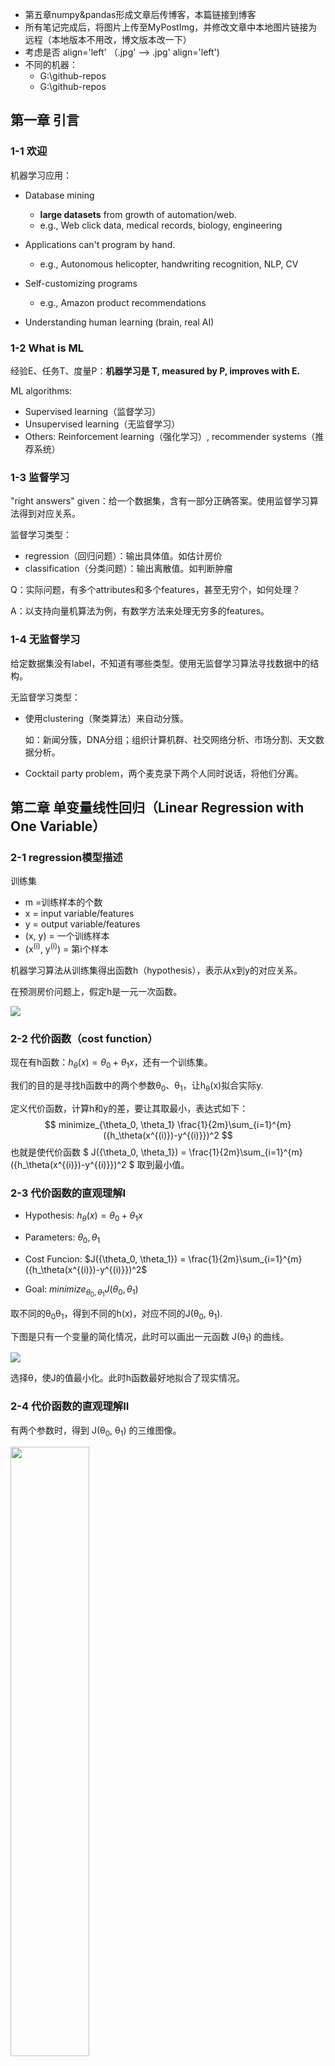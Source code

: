 - 第五章numpy&pandas形成文章后传博客，本篇链接到博客
- 所有笔记完成后，将图片上传至MyPostImg，并修改文章中本地图片链接为远程（本地版本不用改，博文版本改一下）
- 考虑是否 align='left' （.jpg' --> .jpg' align='left')
- 不同的机器：
  - G:\github-repos
  - G:\github-repos

## 第一章 引言

### 1-1 欢迎

机器学习应用：

- Database mining
  - **large datasets** from growth of automation/web.
  - e.g., Web click data, medical records, biology, engineering

- Applications can't program by hand.
  - e.g., Autonomous helicopter, handwriting recognition, NLP, CV
- Self-customizing programs
  - e.g., Amazon product recommendations

- Understanding human learning (brain, real AI)



### 1-2 What is ML

经验E、任务T、度量P：**机器学习是 T, measured by P, improves with E.**

ML algorithms:

- Supervised learning（监督学习）
- Unsupervised learning（无监督学习）
- Others: Reinforcement learning（强化学习）, recommender systems（推荐系统）



### 1-3 监督学习

"right answers" given：给一个数据集，含有一部分正确答案。使用监督学习算法得到对应关系。

监督学习类型：

- regression（回归问题）：输出具体值。如估计房价
- classification（分类问题）：输出离散值。如判断肿瘤

Q：实际问题，有多个attributes和多个features，甚至无穷个，如何处理？

A：以支持向量机算法为例，有数学方法来处理无穷多的features。



### 1-4 无监督学习

给定数据集没有label，不知道有哪些类型。使用无监督学习算法寻找数据中的结构。

无监督学习类型：

- 使用clustering（聚类算法）来自动分簇。

  如：新闻分簇，DNA分组；组织计算机群、社交网络分析、市场分割、天文数据分析。

- Cocktail party problem，两个麦克录下两个人同时说话，将他们分离。





## 第二章 单变量线性回归（Linear Regression with One Variable）

### 2-1 regression模型描述

训练集

- m =训练样本的个数
- x = input variable/features
- y = output variable/features
- (x, y) = 一个训练样本
- (x<sup>(i)</sup>, y<sup>(i)</sup>) = 第i个样本



机器学习算法从训练集得出函数h（hypothesis），表示从x到y的对应关系。

在预测房价问题上，假定h是一元一次函数。

<img src='G:\github-repos\MyPostImage\ml-notes-img\andrewng\1.jpg' />




### 2-2 代价函数（cost function）

现在有h函数：$h_\theta(x) = \theta_0 + \theta_1x$，还有一个训练集。

我们的目的是寻找h函数中的两个参数θ<sub>0</sub>、θ<sub>1</sub>，让h<sub>θ</sub>(x)拟合实际y.

定义代价函数，计算h和y的差，要让其取最小，表达式如下：
$$
minimize_{\theta_0, \theta_1}  \frac{1}{2m}\sum_{i=1}^{m}({h_\theta(x^{(i)})-y^{(i)}})^2
$$
也就是使代价函数  $ J({\theta_0, \theta_1}) = \frac{1}{2m}\sum_{i=1}^{m}({h_\theta(x^{(i)})-y^{(i)}})^2 $  取到最小值。



### 2-3 代价函数的直观理解I

- Hypothesis:		$h_\theta(x) = \theta_0 + \theta_1x$

- Parameters:		$\theta_0, \theta_1$

- Cost Funcion:	 $J({\theta_0, \theta_1}) = \frac{1}{2m}\sum_{i=1}^{m}({h_\theta(x^{(i)})-y^{(i)}})^2$

- Goal:					$minimize_{\theta_0, \theta_1} J({\theta_0, \theta_1})$ 

取不同的θ<sub>0</sub>θ<sub>1</sub>，得到不同的h(x)，对应不同的J(θ<sub>0</sub>, θ<sub>1</sub>).

下图是只有一个变量的简化情况，此时可以画出一元函数 J(θ<sub>1</sub>) 的曲线。

<img src='G:\github-repos\MyPostImage\ml-notes-img\andrewng\2.jpg' />

选择θ，使J的值最小化。此时h函数最好地拟合了现实情况。



### 2-4 代价函数的直观理解II

有两个参数时，得到 J(θ<sub>0</sub>, θ<sub>1</sub>) 的三维图像。

<img src='G:\github-repos\MyPostImage\ml-notes-img\andrewng\3.jpg'  width="50%" height="50%"/>

可以用等高线图在平面上展示。中心点处函数值最小。

<img src='G:\github-repos\MyPostImage\ml-notes-img\andrewng\4.jpg'  width="50%" height="50%"/>

我们希望有一个算法，来**自动找到使 J 最小的参数 θ** .



### 2-5 梯度下降（gradient descent）

1. 开始时，给θ设置初始值；

2. 改变θ，使 J 的值减少，直到取到了局部最小值；

3. 重复上个过程。

直观解释：

<img src='G:\github-repos\MyPostImage\ml-notes-img\andrewng\5.jpg'  width="50%" height="50%"/>

​		不同的初始点可能走到不同的结束点。

数学解释：

<img src='G:\github-repos\MyPostImage\ml-notes-img\andrewng\6.jpg'  width="70%" height="70%"/>

​		α 是学习率，表示梯度下降的步幅大小。偏导数表示梯度下降的方向。

​		需要注意的是，要让多个 θ 同时更新。先计算多个temp值，再一起赋新值。



### 2-6  梯度下降的直观理解

偏导数的直观解释：

<img src='G:\github-repos\MyPostImage\ml-notes-img\andrewng\7.jpg'  width="50%" height="50%"/>

​		以单个变量的函数为例。偏导数的值保s证了 θ 一定朝 J 下降的方向变化。

学习率 α 的直观解释：

<img src='G:\github-repos\MyPostImage\ml-notes-img\andrewng\8.jpg'  width="50%" height="50%"/>

​		α 太小，步数太多；α 太大，会导致无法收敛甚至发散。

在到达optimum点后，偏导数值为0，梯度下降算法就什么也不做了。

当学习率 α 不变时，梯度下降进行的过程中，偏导数通常会变小，因此每一步下降幅度会减小。

因此在接近局部最小值时，步子会变小。

<img src='G:\github-repos\MyPostImage\ml-notes-img\andrewng\9.jpg'  width="50%" height="50%"/>



### 2-7 线性回归的梯度下降

<img src='G:\github-repos\MyPostImage\ml-notes-img\andrewng\10.jpg'  width="70%" height="70%"/>

<img src='G:\github-repos\MyPostImage\ml-notes-img\andrewng\11.jpg'  width="70%" height="70%"/>

这个梯度下降算法称为 **batch** 梯度下降。

​		原因是：每一步梯度下降，都计算了**整个训练集m个样本**的插值平方总和。

​		也有方法不全览整个训练集，每次只关注小子集。这将在之后介绍。

接下来的课：

- 在线性代数上，存在一个解法，可以在不需要多步梯度下降的情况下，也能解出代价函数的最小值，这是另一种称为正规方程(**normal equations**)的方法。实际上在数据量较大的情况下，梯度下降法比正规方程要更适用一些。
- 梯度下降的通用算法





## 第三章 线性代数

### 3-1 矩阵和向量

向量是一个 n × 1 的矩阵。

默认的下标从1开始。



### 3-2 加法和标量乘法



### 3-3 矩阵与向量相乘

一元线性回归可以转换成矩阵和向量相乘。

下图是矩阵和向量的构造方法，以及代码。

<img src='G:\github-repos\MyPostImage\ml-notes-img\andrewng\12.jpg'  width="70%" height="70%"/>



### 3-4 矩阵乘法

<img src='G:\github-repos\MyPostImage\ml-notes-img\andrewng\13.jpg' />



### 3-5 矩阵乘法的性质

矩阵乘法是：

- 不可交换的 A × B ≠ B × A 
- 可结合的  (A × B)× C = A ×(B× C）

单位矩阵 I ：

- A · I = I · A = A



### 3-6 逆、转置

矩阵的逆

- AA<sup>-1</sup> = A<sub>-1</sub>A = I ，A是满秩方阵

矩阵的转置

- A<sup>T</sup><sub>ij</sub> = A<sub>ji</sub>





-----

## 第四章 多变量线性回归（Linear Regression with Multiple Variables）

### 4-1 多维特征

从只有1个变量的情况，推广到有m组n维特征的情况。

$h_\theta(x) = \theta_0 + \theta_1x_1 + \theta_2x_2 + ... + \theta_nx_n$

设x<sub>0</sub> = 1，则$h_\theta(x) = \theta^Tx$（写成向量内积表达式）



### 4.2 多变量梯度下降

<img src='G:\github-repos\MyPostImage\ml-notes-img\andrewng\14.jpg'  width="70%" height="70%"/>



### <span id="4.3">4.3 梯度下降技巧1-特征缩放</span>

当多个特征取值范围相差很大，梯度下降收敛得很慢。

因此，进行**Feature Scaling**，将每个特征都控制在约 -1 ≤ x<sub>i</sub> ≤ 1 的范围内。

<img src='G:\github-repos\MyPostImage\ml-notes-img\andrewng\15.jpg'  width="70%" height="70%"/>

 除了除以最大值，还有一个均值归一化的工作（**mean normalization**），让特征的均值接近0.

具体做法是用 （x<sub>i</sub> - μ<sub>i</sub>）代替 x<sub>i</sub>。

<img src='G:\github-repos\MyPostImage\ml-notes-img\andrewng\16.jpg'  width="70%" height="70%"/>



### <span id="4.4">4.4 梯度下降技巧2-学习率</span>

绘制随迭代次数增加，代价函数值的变化图象，来确定梯度下降算法在正常运行。

也可以用设置阈值（检测平滑）的方式自动测试，但确定阈值是困难的。看图像在大多数时候更方便直观。

<img src='G:\github-repos\MyPostImage\ml-notes-img\andrewng\17.jpg' />

当代价函数曲线是上升的或不收敛，通常的解决方法是使用更小的 α 值。

α 太小会让收敛变得很慢，多试几次，选一个合适的 α 值。



### <span id="4.5">4.5 选择合适的特征和多项式回归（polynomial regression）</span>

通过对函数图像的了解，和对数据的了解，**选择合适的特征**，来获得更好的模型。

如预测房屋价格，可以选择房屋的size，或者房屋的宽度等特征。

用多项式回归（**polynomial regression**）来理解选择特征：

<img src='G:\github-repos\MyPostImage\ml-notes-img\andrewng\18.jpg' />

​		作简单的处理来拟合多项式模型：让x<sub>i</sub>为size的i次方，或对size开方。

​		在这种指数变换的情况下，做特征scaling是很有必要的。

也有些算法能够观察给出的数据，**自动**选择特征。



### 4.6 正规方程

对于某些**线性回归问题**，正规方程可以求解参数 θ 的最优值。

**正规方程：**

当 θ 是一个实数，让代价函数导数为0，可以解出 θ 的值。（函数求极小值，找导数为 0 的点）

推广到 θ 是向量，通过设置代价函数的偏导数为0，求解 θ 。

<img src='G:\github-repos\MyPostImage\ml-notes-img\andrewng\19.jpg'  width="70%" height="70%"/>

具体做法：构造 m*(n+1) 矩阵 X 和 m 维向量 y ，用最小二乘法计算 θ 。

<img src='G:\github-repos\MyPostImage\ml-notes-img\andrewng\20.jpg'  width="70%" height="70%"/>



<img src='G:\github-repos\MyPostImage\ml-notes-img\andrewng\21.jpg'  width="70%" height="70%"/>

**使用正规方程法，不需要做特征scaling。**



线性回归问题的求解参数 θ：

- 梯度下降：在减小代价函数的过程中，**迭代变换  θ ** 。
  - 需要选择 α 并进行需要多次迭代

- 正规方程：**解析求解，只需一步**。
  - n 很大时，(X<sup>T</sup>X)<sup>-1</sup> 很难算（n10000时是进行选择的边缘）



### <span id="4.7">4.7 *正规方程及不可逆性</span>

使用正规方程求解参数 $\theta = (X^TX)^{-1}X^Ty$ 时，如果：

**X<sup>T</sup>X不可逆**时（其实发生得很少）

- 咋办？	如在Octave里，有**求伪逆的函数 pinv**，矩阵不可逆时也可以正常求解。 
- 原因？    矩阵不满秩。
  - **多个 x 线性相关**。修改冗余的特征
  - **m≤n（特征多，数据少）**。用正则化（**regularization**）解决





-----

## 第五章 Octave Tutorial

由于Octave不再具有先进性，我学习了Python3的numpy和pandas库，[笔记见代码和注释](https://github.com/ACBGZM/ml-notes/tree/master/ng-ml2014/code/01-numpyandpandas)。

***（todo：此处总结成一篇文章后，链接到个人博客去）***

### 5.6 向量化

将一般的运算转化成**使用线性代数库的矩阵、向量运算**。

<img src='G:\github-repos\MyPostImage\ml-notes-img\andrewng\22.jpg'  width="70%" height="70%"/>

在线性回归问题，同步更新θ的问题上，向量运算如下：

<img src='G:\github-repos\MyPostImage\ml-notes-img\andrewng\23.jpg' />

- **θ 是向量，α 是数，δ 是向量**。最终目的是**更新 θ 向量**。
- 对于 δ ，是由多个数组成的向量。
  - δ<sub>k</sub> 由 h-y和x<sub>k</sub><sup>(i)</sup>相乘再相加而来，**h-y是插值是一个数，x<sub>k</sub><sup>(i)</sup>是第i行第k个属性值也是一个数，δ<sub>k</sub> 就是一个数**。
  - **δ 是由数组成的向量**。
  - 整体上，也可以看做图片上 $u = 2v + 5w$ 的向量相加形式：先纵向形成向量，**所有的h-y是一样的，也就是是一个倍数，x是第i行数据的一个向量。δ就像u一样，做类似的向量×系数再相加**。





-----

## 第六章 逻辑回归（Logistic Regression）

当要预测的 y 是离散的，就是 Classification 问题。

Logistic Regression 算法就是一个广泛应用的 Classification 算法。

### 6.1 分类问题（classification）

Q：为什么线性回归不好用了？

A：线性回归解决这类问题的方法是拟合后设置阈值，再区分成离散值。

​	   如图，当在远处值，拉低了直线的斜率，就会让前面的肿瘤被误判成0.

（别忘了 x<sub>0</sub> 默认为1，以此让 θ<sub>0 </sub>作为偏移量，让直线离开原点）

<img src='G:\github-repos\MyPostImage\ml-notes-img\andrewng\24.jpg'  />

另外，与linear regression不同，logistic regression算法需要让 $h_\theta(x)$ 的值在 [0, 1]。



### 6.2 假设表示（hypothesis representation）

当有一个分类问题，我们要用哪个方程，来表示我们的假设？

<img src='G:\github-repos\MyPostImage\ml-notes-img\andrewng\25.jpg'  />

Sigmoid/Logistic 方程如图，我们通过拟合出 θ，让 x 和 h 反应真实情况。

从结果上，我们的结论是 $h_\theta(x)=P(y=1|x;\theta)$ ，即：x 这个样本，有 h 的概率，是 y=1 代表的情况.

（" probability that y = 1, given x, parameterized by θ "）

 

### 6.3 判定边界（decision boundary）

这个概念让我们理解假设函数 h 是如何做出预测的。

<img src='G:\github-repos\MyPostImage\ml-notes-img\andrewng\26.jpg'  width="60%" height="60%"/>

- 当 $\theta^Tx ≥ 0$ 时，有  $h_\theta(x) = g(\theta^Tx) ≥ 0.5$ ，取离散值 y = 1；

- 当 $\theta^Tx ≤ 0$ 时，有  $h_\theta(x) = g(\theta^Tx) ≤ 0.5$ ，取离散值 y = 0。

一个例子：

<img src='G:\github-repos\MyPostImage\ml-notes-img\andrewng\27.jpg'  width="60%" height="60%"/>

以途中两个x的情况为例，$\theta$ 可以确定一条直线，把 y = 1 和 y = 0 的情况分隔开，这条直线就叫判定边界。

在 [4.5 节](#4.5)中介绍了多项式回归，在特征 x 中，添加额外的高阶多项式项。在逻辑回归中也适用：

<img src='G:\github-repos\MyPostImage\ml-notes-img\andrewng\28.jpg'  width="60%" height="60%"/>

区别是线性回归改的是 $h_\theta(x) = \theta^Tx$，而逻辑回归问题改的是 $\theta^Tx$ ， $h_\theta(x) = g(\theta^Tx)$。

需要注意的是：判定边界是由 θ 确定的，不是由训练集定义的。训练集的 x 所做的只是拟合出合适的 θ。

问题来了：如何根据数据，自动拟合出参数 θ ？（有些包的函数可以，如scipy）



### 6.4 代价函数（cost function）

问题如下：如何选择 θ ？该定义怎样的代价函数来迭代 θ ？

<img src='G:\github-repos\MyPostImage\ml-notes-img\andrewng\29.jpg'  width="50%" height="50%"/>

在线性回归问题中，$h_\theta(x)=\theta^Tx$ 是线性函数，定义 $Cost(h_\theta(x), y) = \frac{1}{2}(h_\theta(x)-y)^2$ ，进而定义代价函数 $J(\theta) = \frac{1}{m} \Sigma Cost$。$J(\theta)$是 convex 函数，梯度下降可以应用。

而在逻辑回归问题中， $h_\theta(x) = \frac{1}{1+e^{-\theta^Tx}}$ **不是线性**的，如果还是像线性回归那样计算 $J(\theta)$ ，会发现 $J(\theta)$ 是一个 **non-convex 函数，使梯度下降无法应用**。

<img src='G:\github-repos\MyPostImage\ml-notes-img\andrewng\30.jpg'  width="60%" height="60%"/>

需要另外找一个是凸函数的Cost函数：
$$
\begin{equation}
Cost(h_\theta(x), y)=\left\{
\begin{array}{rcl}
-log(h_\theta(x)) & \text{if} \quad y=1\\
-log(1-h_\theta(x)) & \text{if} \quad y=0\\
\end{array} \right.
\end{equation}
$$

- y = 1 时，预测出的 h 越偏离 1，Cost 越大；

<img src='G:\github-repos\MyPostImage\ml-notes-img\andrewng\31.jpg'  width="60%" height="60%"/>

- y = 0 时，预测出的 h 越偏离 0，Cost 越大。

<img src='G:\github-repos\MyPostImage\ml-notes-img\andrewng\32.jpg'  width="60%" height="60%"/>

本节定义了单训练样本的代价函数，虽然没有进行详细的凸性分析，但代价函数此时是凸函数。接下来将扩展此结论，给出整个训练集的代价函数的定义。并给出更简单的写法。



### 6.5 简化代价函数和应用梯度下降

**简化代价函数：**

- 逻辑回归的代价函数：

$$
J(\theta) = \frac{1}{m}\sum_{i=1}^{m}Cost({h_\theta(x^{(i)}), y^{(i)}})
$$

$$
\begin{equation}
Cost(h_\theta(x), y)=\left\{
\begin{array}{rcl}
-log(h_\theta(x)) & \text{if} \quad y=1\\
-log(1-h_\theta(x)) & \text{if} \quad y=0\\
\end{array} \right.
\end{equation}
$$

$$
Note:y总是取0或1
$$

- Cost函数简写为：

$$
Cost(h_\theta(x), y)= -y \log h_\theta(x)-(1-y) \log(1-h_\theta(x))
$$

- 代价函数简写为：

$$
J(\theta) = -\frac{1}{m}[\sum_{i=1}^{m}y^{(i)} \log h_\theta(x^{(i)})+(1-y^{(i)}) \log(1-h_\theta(x^{(i)}))]
$$

Q：为什么选择这样形式的代价函数？

A：虽然没有详细解释，但这个式子是通过极大似然法得来的，是统计学中，为不同的模型快速寻找参数的方法。并且这是一个convex函数。

**应用梯度下降：**

<img src='G:\github-repos\MyPostImage\ml-notes-img\andrewng\33.jpg' />

（todo：↑ 上式少写了一个 $\frac{1}{m}$？）

从形式上，逻辑回归和线性回归的梯度下降表达式一样。但两者的 $h_\theta(x)$ 定义不同，实际上是完全不同的东西。

在线性回归介绍的方法，像 [如何监控梯度下降正常运行](#4.4)、[feature scaling](#4.3) 在逻辑回归也适用。



### 6.6 高级优化

<img src='G:\github-repos\MyPostImage\ml-notes-img\andrewng\34.jpg' />

除了梯度下降，还有其他的高级算法能让 $J(\theta)$ 收敛。如共轭梯度、BFGS、L-BFGS。

只需知道用法即可，不一定要弄清所有的实现细节，也不要自己去实现这些算法。

```matlab
function [jVal, gradient] = costFunction(theta)
	jVal = (theta(1) - 5) ^ 2 + (theta(2) - 5) ^ 2;
	gradient = zeros(2, 1);
	gradient(1) = 2 * (theta(1) - 5);
	gradient(2) = 2 * (theta(1) - 5);

options = optimset('GradObj', 'on', 'MaxIter', '100');
initialTheta = zeros(2, 1)
[optTheta, functionVal, exitFlag] = fminunc(@costFunction, initialTheta, options)
```

以上代码调用 fminunc 来进行函数的收敛和 optTheta 的迭代。

对于一般场景的逻辑回归，多个theta的处理方式如下：

<img src='G:\github-repos\MyPostImage\ml-notes-img\andrewng\35.jpg'  width="60%" height="60%"/>



### <span id='6.7'>6.7 多分类问题：一对多（multi-class classification）</span>

训练集的数据有多个分类，如何拟合分类器？

one-vs-all 方法：把训练集的每个类别分别单独拟合一个分类器。

<img src='G:\github-repos\MyPostImage\ml-notes-img\andrewng\36.jpg'  width="70%" height="70%"/>

训练一个逻辑回归分类器 $h_\theta^{(i)}(x)$ ，对于每个类别 $i$ ，分类器预测 $y = i$ 的概率。

为了预测任意一个输入 $x$ 的分类，取 $\substack{\max\\i}h_\theta^{(i)}(x)$ ，即让分类器取最大概率值的 $i$ 类别。





-----

## 第七章 正则化（Regularization）

### <span id="7.1">7.1 过拟合问题（overfitting）</span>

<img src='G:\github-repos\MyPostImage\ml-notes-img\andrewng\37.jpg'  width="70%" height="70%"/>

- **过拟合（overfit）**：过于贴近训练数据的特征了，在训练集上近乎完美的预测/区分了所有的数据，但是**缺乏泛化能力**，在新的测试集上表现不佳。

- **欠拟合（underfit）**：测试样本的特性没有学习到，或模型过于简单无法拟合或区分样本。



(**识别过拟合、欠拟合的情况。**)

当 **features 的数量太多**，甚至比 training data 的数量都多，就很有可能出现过拟合。比如像窗户的数量、门的数量等特征，看上去都与房屋的价格有关。

**解决过拟合问题的方法**：

- **减少特征的数量**
  - 人工选择特征，进行取舍。舍弃特征的同时也会舍弃信息。
  - 使用模型选择算法，自动选择保留的特征。（在之后介绍）
- **正则化（regularization）**
  - 保留所有特征，但减少参数 $\theta_j$ 的量级/大小。
  - 情况：有多个特征、并且每个特征都是或多或少有用的，我们不希望把他们舍弃掉。



### <span id="7.2">7.2 正则化的直观理解、代价函数（cost function）</span>

#### 正则化的直观理解：

<img src='G:\github-repos\MyPostImage\ml-notes-img\andrewng\38.jpg'  width="60%" height="60%"/>

通过减小参数 θ<sub>3</sub>、θ<sub>4</sub> 的值，给 x<sub>3</sub>、x<sub>4</sub> 两个特征加入惩罚，曲线就跟二次函数没什么区别了。

这就是正则化背后思想：

<img src='G:\github-repos\MyPostImage\ml-notes-img\andrewng\39.jpg'  width="60%" height="60%"/>

不知道具体哪些特征 x 该舍弃掉，就**减小所有参数 θ** 。

#### 具体方法

在 $J(\theta)$ 后面加上一项 $\lambda\sum^{n}_{i=1}\theta_j^2$ ，在收敛 $J(\theta)$ 的同时让所有 $\theta$ 变小。

tips：

- 通常不含常数项 $\theta_0$ ，但影响不大。
- 要**选择合适的正则化参数 $\lambda$**。$\lambda$ 的作用是在两个目标中平衡：表达式前面的项代表**对数据更好的拟合**，后面的项代表**让参数尽量小来避免过拟合**。
  - $\lambda$ 越大，$\theta$ 的惩罚越大。如果 $\lambda$ 太大，$\theta$ 都接近0，就相当于把假设函数的项都忽略掉了，最后只剩一个常数项 $\theta _0$，造成欠拟合。

(问题：**如何自动选择 $\lambda$** ？)



### <span id="7.3">7.3 线性回归的正则化（regularized linear regression）</span>

拟合线性回归模型的两种算法：**基于梯度下降、基于正规方程**。

#### 梯度下降

在 $J(\theta)$ 的最后加一项 $\frac{\lambda}{2m}\sum^n_{j=1}\theta^2_j$ 。

<img src='G:\github-repos\MyPostImage\ml-notes-img\andrewng\40.jpg'  width="60%" height="60%"/>

梯度下降，求偏导 $\frac{\lambda}{m}\theta_j$ ：

<img src='G:\github-repos\MyPostImage\ml-notes-img\andrewng\41.jpg'  width="60%" height="60%"/>

直观的理解，正则化的梯度下降是让 $\theta_j$ **每次额外乘以一个比1略小的数** $(1-\alpha\frac{\lambda}{m})$ ，每次都把参数改小一点。

将 θ<sub>0</sub> 和其余 θ 区别开。（$(1-\alpha\frac{\lambda}{m})$ 跟1差不多大，所以区分开的影响不大。可以对比两个式子看正则化给梯度下降带来的变化。）

#### 正规方程

回忆一下正规方程：构造 m*(n+1) 矩阵 X 和 m 维向量 y ，设定代价函数的导数为 0，用最小二乘法计算 θ。

正规方程正则化的方式是加一个 (n+1)*(n+1) 的方阵，这个方阵的构造如下图所示。

<img src='G:\github-repos\MyPostImage\ml-notes-img\andrewng\42.jpg'  width="60%" height="60%"/>

***正则化中的 $X^TX$不可逆问题（见[4.7](#4.7)）**：

<img src='G:\github-repos\MyPostImage\ml-notes-img\andrewng\43.jpg'  width="60%" height="60%"/>

在不进行正则化时，一些语言的库函数也可以**计算不可逆的矩阵**。

进行正则化后，如果 $\lambda>0$ ，可证得 $(X^TX+\lambda R)$ **一定是可逆的**。



### <span id="7.4">7.4 逻辑回归的正则化（regularized logistic regression）</span>

跟线性回归的梯度下降差不多。

在 $J(\theta)$ 的最后加一项 $\frac{\lambda}{2m}\sum^n_{j=1}\theta^2_j$ 。

<img src='G:\github-repos\MyPostImage\ml-notes-img\andrewng\44.jpg'  width="60%" height="60%"/>

梯度下降求偏导 $\frac{\lambda}{m}\theta_j$ ：

<img src='G:\github-repos\MyPostImage\ml-notes-img\andrewng\45.jpg'  width="60%" height="60%"/>

实现方法：先定义代价函数：

<img src='G:\github-repos\MyPostImage\ml-notes-img\andrewng\46.jpg'  width="60%" height="60%"/>

再把代价函数用到fminunc：```fminunc(@costFunction);``` 。





-----

## 第八章 神经网络：表述（Neural Networks: Representation）

### <span id="8.1">8.1 非线性假设</span>

Q：为什么要学习神经网络算法？（跟线性回归、逻辑回归相比有什么先进性）

A：如果**n太大，feature太多**，之前介绍的算法就不理想了。 对于许多实际的机器学习问题，n一般是很大的。

<img src='G:\github-repos\MyPostImage\ml-notes-img\andrewng\47.jpg'  width="60%" height="60%"/>

如图，100个n会产生约5000个二次项，对应同样多的参数。如果包含所有的二次项，运算量会很大，并且很可能会出现过拟合的现象。如果再包含三次项，……。当**n很大**，通过增加feature来建立非线性分类器不是一个好办法。

而现实中的问题往往有很大的n。如50\*50分辨率的灰度图像，要存储每个像素的值，n=50\*50=2500；进行特征映射，n=2500*2500/2≈3,000,000。



### <span id="8.2">8.2 神经元和大脑</span>

可以用单个算法来模拟大脑的学习算法吗？

本节课举例论证了：人的一些感官是相通的——可以把任何sensor接入大脑，然后大脑的学习算法就能找出学习数据的方法，并处理这些数据。

现在的问题：如何找出大脑的学习算法？



### <span id="8.3">8.3 模型表示Ⅰ</span>

当使用神经网络时，如何表示我们的假设或模型？大脑里的神经元是相互连接的，通过接收、处理、传递电信号的方式工作 。

通过以下方式表示单个的人工神经元：

<img src='G:\github-repos\MyPostImage\ml-notes-img\andrewng\48.jpg'  width="80%" height="80%"/>

模型的表示：

<img src='G:\github-repos\MyPostImage\ml-notes-img\andrewng\49.jpg'  width="80%" height="80%"/>

- 用 $a_i^{(j)}$ 表示第 $j$ 层的第 $i$ 个神经元。

- 用 $\Theta^{(j)}$ 表示从第 $j$ 层到 $j+1$  层的权重矩阵。

- 如果一个网络，在第 $j$ 层有 $s_j$ 个单元，在第 $j+1$ 层有 $s_{j+1}$ 个单元，那么 $\Theta^{(j)}$ 的维度是 $s_{j+1}×(s_j+1)$。是**从后往前**的形式。
  - 我的理解：矩阵的行是下一层的每个神经元的权重列表，列对应上一层的神经元。列要加一是**加上上一层的偏置**，也就是$x_0$。



### <span id="8.4">8.4 模型表示Ⅱ：向量化和前向传播</span>

*本章直观地理解向量化的方法，并明白为什么这是学习复杂的非线性假设函数的好方法。*

向前传播的向量化：

<img src='G:\github-repos\MyPostImage\ml-notes-img\andrewng\50.jpg'  width="80%" height="80%"/>

- $z^{(j+1)} = \Theta^{(j)}a^{(j)}$，每层的 $z:(s_{j+1}×1)$ 是偏置矩阵 $\Theta:(s_{j+1}×(s_j+1))$ 和上层的输出 $a:((s_j+1)×1)$ 做矩阵运算得出的。

- $a^{(j)} = g(z^{(j)})$，每行的输出 $a$ 是对 $z$ 做 sigmoid 运算。
- 每一层都添加偏置  $a_0^{(j)}=1$

这种前向传播的方法也可以帮助我们了解神经网络的作用，和神经网络算法为什么能在学习非线性假设函数时有好的表现。

<img src='G:\github-repos\MyPostImage\ml-notes-img\andrewng\51.jpg'  width="80%" height="80%"/>

神经网络在每一层都像是做一个逻辑回归，根据输入拟合一些权值；而且每层的输入都是前层根据自动拟合的权值，计算得到的输出，因此可以包含一些很复杂的特征。神经网络可以利用隐藏层计算更复杂的特征，并最终输出到输出层。

*在接下来的两章，讨论具体的例子，描述如何利用神经网络来计算输入的非线性假设函数。*



### <span id="8.5">8.5 举例直观理解Ⅰ</span>

使用神经网络计算 AND 门：

<img src='G:\github-repos\MyPostImage\ml-notes-img\andrewng\52.jpg'  width="80%" height="80%"/>

计算 OR 门：

<img src='G:\github-repos\MyPostImage\ml-notes-img\andrewng\53.jpg'  width="80%" height="80%"/>

只要设置恰当的权值，神经网络就能起到相应的作用。



### <span id="8.6">8.6 举例直观理解Ⅱ</span>

使用感知机来解决非线性问题：亦或。

使用有一层隐藏层的神经网络计算 NOR 函数：

<img src='G:\github-repos\MyPostImage\ml-notes-img\andrewng\54.jpg'  width="80%" height="80%"/>

x<sub>1</sub> NOR x<sub>2</sub> = (x<sub>1</sub> AND x<sub>2</sub>)    OR    ( (NOT x<sub>1</sub>) AND (NOT x<sub>2</sub>) )

通过识别手写数字的视频展示了，神经网络可以学习相当复杂的函数，并且有一定的抗干扰能力：

<img src='G:\github-repos\MyPostImage\ml-notes-img\andrewng\55.jpg'  width="60%" height="60%"/>



### <span id="8.7">8.7 神经网络的多元分类问题（multi-class clasification）</span>

上节的手写数字识别问题就是多分类问题，需要识别10种类型的数字。

<img src='G:\github-repos\MyPostImage\ml-notes-img\andrewng\56.jpg'  width="80%" height="80%"/>

方法是设置多个输出层神经元，再把训练集 $(x^{(i)},y^{(i)})$ 、输出 $h_\Theta(x^{(i)})=y^{(i)}$ 的 $y$ 都变成向量的形式。途中输出分成四类，则 $y$ 是四维向量。

*本章讲述了如何构建模型来表示神经网络算法。在下一章，将学习如何构建训练集，如何让神经网络自动学习参数。*





## 第九章 神经网络的学习（Neural Networks: Learning）

讲一个学习算法，可以在给定数据集上，为神经网络拟合参数。

### <span id="9.1">9.1 代价函数（cost function）</span>

#### 神经网络的符号表示：

<img src='G:\github-repos\MyPostImage\ml-notes-img\andrewng\57.jpg'  width="80%" height="80%"/>

- $L$：层数
- $s_l$：第 $l$ 层的神经元数（不含偏置神经元）

- $K$：输出神经元的个数。
  - 二元神经网络的 $s_l=K=1$，多元神经网络的 $s_l=K$。
  - $h_\Theta(x) ∈ \R^K$



#### 神经网络的代价函数：

逻辑回归的代价函数一般表达式如下：
$$
J(\theta) = -\frac{1}{m}\bigg[\sum_{i=1}^{m}y^{(i)} \log h_\theta(x^{(i)})+(1-y^{(i)}) \log(1-h_\theta(x^{(i)}))\bigg]+\frac{\lambda}{2m}\sum_{j=1}^n\theta^2_j
$$
对于神经网络，有
$$
h_\Theta(x)∈\R^K,(h_\Theta(x))_i=i^{th} output
$$

$$
J(\Theta) = -\frac{1}{m}\bigg[\sum_{i=1}^{m}\sum_{k=1}^{K}y^{(i)}_k \log (h_\Theta(x^{(i)}))_k+(1-y^{(i)}_k) \log(1-h_\Theta(x^{(i)}))_k\bigg] \\
+\frac{\lambda}{2m}\sum_{l=1}^{L-1}\sum_{i=1}^{s_l}\sum_{j=1}^{s_{l+1}}(\Theta^{(l)}_{ji})^2
$$

与逻辑回归的代价函数不同点在于：

- 把 K 个输出神经元的损失加起来，再求 m 个数据上的平均

- 正则化项，取所有边权重的平方和。i 从1开始，不含偏移神经元的权重。



### <span id="9.2">9.2 反向传播算法（backpropagation algorithm）</span>

*一个让上节的损失函数取到最小值的算法*

上节定义了 $J(\Theta)$，如果想让 $J(\Theta)$ 取到最小值，就需要计算 $\frac{\partial}{\partial\Theta^{(l)}_{ij}}J(\Theta)$

首先来看**前向传播的向量化**：

<img src='G:\github-repos\MyPostImage\ml-notes-img\andrewng\58.jpg'  width="80%" height="80%"/>

此处可以仔细理解一下**前向传播的计算过程**。

- 以上图为例，如果只有一组数据集 $(x, y)$，
-  $a^{(1)}$的规格是 3×1，$\Theta^{(1)}$的规格是 5×3，
- 向量化后相乘，得到 $z^{(2)}$的规格是 5×1，求sigmoid后加一个偏移项则 $a^{(2)}$的规格是 6×1，
- $\Theta^{(2)}$的规格是 5×6，相乘得到 $z^{(2)}$的规格是 5×1，
- 以此类推。使用前向传播，可以从输入，通过神经网络，得到输出。



回到主题，为了计算导数项 $\frac{\partial}{\partial\Theta^{(l)}_{ij}}J(\Theta)$，需要使用**反向传播算法**：

<img src='G:\github-repos\MyPostImage\ml-notes-img\andrewng\59.jpg'  width="80%" height="80%"/>

- 对于每一个节点，我们计算这样一项 $\delta^{(l)}_j$，**代表了第 $l$ 层第 $j$ 个节点的“误差”**

- **从输出层，反向计算每层的误差**。

- 然后，根据 $\frac{\partial}{\partial\Theta^{(l)}_{ij}}J(\Theta) = a^{(l)}_j\delta^{(l+1)}_i$（此式省略了 $\lambda$ 等参数），可以**求得想要的偏导数**。



#### 反向传播算法的整体过程

<img src='G:\github-repos\MyPostImage\ml-notes-img\andrewng\60.jpg'  width="80%" height="80%"/>

- 有训练集 $\{( x^{(1)},y^{(1)} ),...,(x^{(m)},y^{(m)})   \}$
- **设置初始误差矩阵** $\Delta^{(l)}_{ij}=0$，保存整个神经网络的误差
- For $i=1$ to $m$ ：
  - **设置输入层** $a^{(1)}=x^{(1)}$
  - 进行**前向传播**，求**每层输出** $a^{(l)}$
  - 使用 $y^{(i)}$ ，计算**输出层的误差**  $\delta^{(L)} =a^{(L)}-y^{(i)}$
  - 进行**反向传播**，计算**每层误差** $\delta^{(L-1)},\delta^{(L-2)},...,\delta^{(2)}$
  - **累加误差矩阵** $\Delta^{(l)}_{ij}:=\Delta^{(l)}_{ij}+ a^{(l)}_j\delta^{(l+1)}_i$
- 计算 $D$
  - $D^{(l)}_{ij}:=\frac{1}{m}\Delta^{(l)}_{ij}+\lambda\Theta^{(l)}_{ij}$，if $j ≠0$
  - $D^{(l)}_{ij}:=\frac{1}{m}\Delta^{(l)}_{ij}$               ，if $j =0$

- $\frac{\partial}{\partial\Theta^{(l)}_{ij}}J(\Theta) = D^{(l)}_{ij}$ ，求得偏导
- 使用偏导进行梯度下降，或其他高级优化算法



补充：

- 反向传播不用计算 $\delta^{(1)}$ ，因为不需要对输入层考虑误差项。

- 累加误差矩阵写成向量相乘形式： $\Delta^{(l)}_{ij}:=\Delta^{(l)}_{ij}+ \delta^{(l+1)}_i(a^{(l)}_j)^T$



### <span id="9.3">9.3 反向传播算法的直观理解</span>

前向传播的直观理解：

<img src='G:\github-repos\MyPostImage\ml-notes-img\andrewng\61.jpg'  width="80%" height="80%"/>

反向传播的直观理解：

<img src='G:\github-repos\MyPostImage\ml-notes-img\andrewng\62.jpg'  width="80%" height="80%"/>

可以把神经网络的代价函数中的主要部分，类比为线性回归的代价函数的方差计算。只需明确：本质上做的是“求与真实值y的偏离程度”这件事。

<img src='G:\github-repos\MyPostImage\ml-notes-img\andrewng\63.jpg'  width="90%" height="90%"/>

而反向传播过程中，计算的 $\delta_j^{(l)}$ 就是 **cost 关于 z 的偏导数**。具体来说，cost 是一个关于真实值 y 和神经网络的输出值 h(x) 的函数。 $\delta_j^{(l)}$实际上是 cost 关于这些计算出的中间项的偏导数。$\delta_j^{(l)}$衡量的是，为了影响这些**中间值 z **（进而影响**整个神经网络的输出 h**），我们想要改变的神经网络的**权重**的程度。



### <span id="9.4">9.4 使用注意：展开参数</span>

*怎样将参数从矩阵展开成向量，以满足高级最优化步骤中的使用需要*

<img src='G:\github-repos\MyPostImage\ml-notes-img\andrewng\64.jpg'  width="70%" height="70%"/>

如上图，定义一个代价函数 costFunction，输入参数是 theta，函数返回代价值 jVal 以及导数值（梯度） gradient。

然后将这个函数传递给高级最优化算法 fminunc，这些库函数都假定 theta、initialTheta 是参数向量，同时假定代价函数的第二个返回值，也就是梯度值 gradient 也是一个向量。

这部分在我们使用逻辑回归的时候没有问题，但在神经网络中，参数矩阵 $\Theta$ 和梯度矩阵$D$ 都是矩阵而非向量，因此需要将这些矩阵展开成向量，从而作为参数输入到函数中。

<img src='G:\github-repos\MyPostImage\ml-notes-img\andrewng\65.jpg'  width="70%" height="70%"/>

以上图 Octave 语言为例：

- 首先有初始参数值矩阵 $\Theta$ ，**将他们展开成向量 initialTheta**，传递到高级优化函数 fminunc 中。
- 使用 fminunc 函数需要事先定义 costFunction 函数，它的参数是 thetaVec，所有的参数展开成一个向量的形式。因此需要做的第一件事就是用 reshape 功能**将 thetaVec 转换成参数值矩阵** $\Theta$，然后才能进行前向、反向传播，来计算导数 $D$ 和计算代价函数 $J(\Theta)$。最终，**将 $D$ 展开成向量**，得到需要返回的梯度向量 gradientVec。

一般是用 reshape() 函数来进行矩阵、向量形式的转换。

- 用矩阵存储的好处：更方便进行正向、反向传播。
- 用向量存储的好处：一些高级优化算法要求参数要展开成一个长向量的格式。



### <span id="9.5">9.5 梯度检验（gradient checking）</span>

*前面几节讲了怎样在神经网络中进行前向、反向传播，来计算导数。但反向传播算法很难实现，并且在执行上可能出现一些bug，比如 $J(\Theta)$ 减小但最终得到的神经网络误差很大。*

*梯度检验思想能解决几乎所有这种问题，能完全保证前向、反向传播算法是百分百正确的。在使用反向传播的场合中，最好做一下梯度检验。*

#### 第一步：估算导数

**当 $\Theta$ 是实数：**

<img src='G:\github-repos\MyPostImage\ml-notes-img\andrewng\66.jpg'  width="70%" height="70%"/>

在数值上去拟合 $J(\Theta)$ 的导数：
$$
\frac{d}{d\Theta}≈\frac{J(\Theta+\epsilon)-J(\Theta-\epsilon)}{2\epsilon}
$$
**当 $\theta$ 是向量**，比如是从矩阵展开而来的：

<img src='G:\github-repos\MyPostImage\ml-notes-img\andrewng\67.jpg'  width="70%" height="70%"/>

在Octave的实现：

```octave
for i = 1:n,
	thetaPlus = theta;
	thetaPlus(i) = thetaPlus(i) + EPSILON;
	thetaMinus = theta;
	thetaMinus(i) = thetaMinus(i) - EPSILON;
	gradApprox(i) = (J(thetaPlus) - J(thetaMinus)) / (2 * EPSILON);
end;
```

用 `gradApprox` 来近似计算 $\frac{\partial}{\partial\Theta_i}J(\Theta)$

#### 第二步：对比估算值和反向传播的结果

检查 `gradApprox ≈ Dvec`

`DVec` 是反向传播得出的导数矩阵。检查估算的 `gradApprox` 是否在数值上跟反向传播算法计算出的导数接近。

#### 总体实现过程：

<img src='G:\github-repos\MyPostImage\ml-notes-img\andrewng\68.jpg'  width="70%" height="70%"/>

在第三步中，如果估计值和反向传播的结果在数值上近似，那么第四步，就**把梯度检验关掉，不要再计算估计值** `gradApprox` 了，使用反向传播的结果来进行神经网络的学习。

原因是近似求导计算 `gradApprox` 是计算量非常大、耗时、不稳定的。而计算 `DVec` 的反向传播算法是高性能的求导方法（仅向量计算）。



### <span id="9.6">9.6 随机初始化（random initialization）</span>

*如何初始化 $\Theta$ ？*

在逻辑回归中，可以将初始参数都设置为 0 .但在训练网络时，将 0 作为初始值起不到任何效果：

<img src='G:\github-repos\MyPostImage\ml-notes-img\andrewng\69.jpg'  width="70%" height="70%"/>

由于权重是相同的（都是0），在前向传播中，同层的节点将会得到相同的输出值；而在反向传播中，也会得到相同的导数值。如图，相同颜色的边会得到相同的权值、偏导。这被称为“对称权重问题（symmetric weights）”



为了解决这个问题，使用随机初始化的思想，进行 symmetry breaking。

<img src='G:\github-repos\MyPostImage\ml-notes-img\andrewng\70.jpg'  width="70%" height="70%"/>

rand取 [0,1]，(2\*rand - 1)\*EPSILON 取 [-EPSILON, EPSILON].



综合前几节，训练神经网络的过程如下：

- 随机初始化权重于 $[-\epsilon,\epsilon]$
- 进行反向传播
- 进行梯度检验
- 使用梯度下降或其他高级优化算法，最小化 $J(\Theta)$
- 得出 $\Theta$ 的最优值



### <span id="9.7">9.7 组合起来</span>



### 训练神经网络



- #### 确定一个网络结构

  - **输入层**单元的个数：数据集中 $x^{(i)}$ 特征的维度
  - **输出层**单元的个数：分类的个数
    - 对于分类问题，要记得**把输出 y 写成向量的形式**，其中有一项 1 表示哪一类，剩下都为0.
  - **隐藏层**如何设计：
    - 一个合理的默认选项是使用一个隐藏层。
    - 使用多个隐藏层时，每层的隐藏单元数量相同。（通常越多越好，但要注意计算量问题）



- #### 需要实现的步骤
  - ① 随机初始化权重
  - ② 实现前向传播算法，计算每条数据 $x^{(i)}$ 经过神经网络得到的输出 $h_\Theta(x^{(i)})$
  - ③ 实现损失函数 $J(\Theta)$
  - ④ 实现反向传播算法，计算偏导 $\frac{\partial}{\partial\Theta^{(i)}_{jk}}J(\Theta)$
    - 使用一个循环 `for i = 1:m` 来进行前向传播和反向传播，对于数据集中的每条数据 $(x^{(i)},y^{(i)})$ 计算每层的 $a^{(l)}$ 和 $\delta^{(l)}$ ；然后在循环中更新 $\Delta^{(l)}$
  - ⑤ 实现梯度检验，对比反向传播的结果 $\frac{\partial}{\partial\Theta^{(l)}_{jk}}J(\Theta)$ 和数值上的估计值。然后禁用梯度检验的代码。
  - ⑥ 使用梯度下降算法，跟反向传播结合，最小化 $J(\Theta)$，得到最终权重 $\Theta$



<img src='G:\github-repos\MyPostImage\ml-notes-img\andrewng\71.jpg'  width="70%" height="70%"/>



- #### 直观理解

如下图，① 随机选取一个起始点，④ 反向传播算出梯度下降的方向，⑥ 梯度下降就是沿着这个方向一点点下降，知道到达局部最优点。

<img src='G:\github-repos\MyPostImage\ml-notes-img\andrewng\72.jpg'  width="70%" height="70%"/>



### <span id="9.8">9.8 无人驾驶</span>

*一个有趣并具有历史意义的神经网络学习的例子：实现自动驾驶*

左上方第一个白条显示人类驾驶员选择的方向，第二、三个白条显示两个网络的置信度、以及学习算法选择的行驶方向。

刚开始随机初始化后，输出整段模糊的灰色区域，学习后才集中到一块白亮的小区域，选择明确的驾驶方向。

左下方显示前方景象。

<img src='G:\github-repos\MyPostImage\ml-notes-img\andrewng\73.jpg'  width="70%" height="70%"/>

这个任务基于三层的神经网络，使用反向传播算法。数据集是压缩后的前方图片和驾驶员选择的方向。

训练完成后，每秒钟生成12张数字化的图片，传送给神经网络进行计算，使用输出进行自动驾驶。

分为单行道网络、双车道网络，分别计算置信度（confidence），根据不同的路况，置信度高的网络就被选择来控制行驶方向。





-----

## 第十章 应用机器学习的建议(Advice for Applying Machine Learning)

给出一些建议，当在开发一个机器学习系统时，如何决定该选择哪条道路。

10.2、10.3讲怎样评估机器学习算法的性能，10.4、10.5讲机器学习诊断法。

### <span id="10.1">10.1 决定下一步做什么</span>

**Debugging a learning algorothm：**

假设已经实现了正则化的线性回归，得到用来预测房价的模型：
$$
J(\theta) = \frac{1}{2m}\bigg[\sum^m_{i=1}(h_\theta(x^{(i)})-y^{(i)})^2 + \lambda\sum^m_{j=1}\theta^2_j\bigg]
$$
然而，当在训练集上测试得到的参数时，我们发现预测的结果有很大的误差。我们应该如何改进？

- 收集更多的训练样本（在有些时候没有效果。在之后的章节会将如何避免把过多时间浪费在收集样本上）
- 尝试使用更少的特征
- 尝试获取更多特征，来收集更多的数据
- 尝试增加多项式特征（$x^2_1,x^2_2,x_1x_2,etc.$）
- 尝试增加/减小 $\lambda$

大多数人的方法是，随便从这些方法中选择一种，然后花很长时间检验这种方法是否有效。

有一种简单的方法，可以轻松地排除掉一些选项：机器学习诊断法（machine learning diagnostic）。我们可以使用诊断法，明确在机器学习算法中，什么有效什么无效，并且可以获得如何提升性能的指导。



### <span id="10.2">10.2 评估一个假设</span>

*如何评估学习算法得到的假设。基于这一节，在之后会讲如何防止过拟合和欠拟合的问题。*

我们获得学习算法的方式是让代价函数取最小，但会产生**过拟合假设**的问题。当在特征少的情况下，我们可以通过函数图像发现过拟合现象，但**当特征多时，函数难以可视化，我们需要另一种评价假设函数的方法**。

<img src='G:\github-repos\MyPostImage\ml-notes-img\andrewng\74.jpg'  width="70%" height="70%"/>

把数据集随机分为训练集和测试集。数量上 7:3 是比较常见的分法。

一种典型的训练、测试线性回归的方法：

- 在 70% 占比的训练集上学习 $\theta$（最小化误差函数$J(\theta)$）
- 计算出测试误差：$J_{test}(\theta) =\frac{1}{2m}\sum^{m_{test}}_{i=1}(h_\theta(x^{(i)}_{test})-y^{(i)}_{test})^2$

训练、测试逻辑回归：

- 在训练集上学习 $\theta$
- 在测试集上计算测试误差，有两种定义方法：
  - 计算逻辑回顾误差：$J_{test}(\theta) = -\frac{1}{m_{test}}\sum^{m_{test}}_{i=1}y_{test}^{(i)}\log h_{\theta}(x^{(i)}_{test})+(1-y_{test}^{(i)})\log h_{\theta}(x^{(i)}_{test})$
  - 错误分类误差（0/1 misclassification erorr）：详见图。

<img src='G:\github-repos\MyPostImage\ml-notes-img\andrewng\75.jpg'  width="80%" height="80%"/>



### <span id="10.3">10.3 模型选择和交叉验证集</span>

*如何评估学习算法：模型选择问题。*

*对于一个数据集，最合适的多项式次数如何确定；怎样选择合适的特征来构造学习算法；如何确定学习算法的正则化参数* $\lambda$

#### 模型选择Ⅰ

<img src='G:\github-repos\MyPostImage\ml-notes-img\andrewng\76.jpg'  width="80%" height="80%"/>

一种选择模型的方法：在多种特征的选择方法中，**分别进行训练**得出 $\Theta$，然后**分别在测试集上进行测试**，然后从这些模型中**选出表现最好的一个**（ $J_{test}(\Theta^{(i)})$ 最小）。

问题：判断这个模型的**泛化能力**如何？

我们可以观察这个假设模型对测试集的拟合情况，但问题是，这样做仍然不能公平地估计出这个假设的泛化能力。原因：参数 d 是多项式的次数（特征的维度），**我们用测试集拟合了参数 d，选择了能够最好地拟合测试集的参数 d 的值**。我们的参数向量 $\Theta$  在测试集上的性能很可能是对泛化误差过于乐观的估计。也就是说，**测试集的误差 $J_{test}$ 让我们找出了最好的模型，但不能用同一个误差来衡量模型的泛化能力。**



#### 交叉验证集

<img src='G:\github-repos\MyPostImage\ml-notes-img\andrewng\77.jpg'  width="80%" height="80%"/>

将数据分为三部分：训练集60%（training set）、交叉验证集20%（cross validation set）和测试集20%（test set）。

<img src='G:\github-repos\MyPostImage\ml-notes-img\andrewng\78.jpg'  width="80%" height="80%"/>



#### 模型选择Ⅱ

<img src='G:\github-repos\MyPostImage\ml-notes-img\andrewng\79.jpg'  width="80%" height="80%"/>

对于每种模型，训练出 $\Theta$，然后在**交叉验证集**上计算 $J_{cv}(\Theta)$，选择表现最好的参数 d，即选择某个模型。在**测试集**上进行误差的估计，计算  $J_{test}(\Theta)$，就可以用  $J_{test}(\Theta)$ 来衡量算法选出的模型的**泛化能力**了。 



### <span id="10.4">10.4 诊断偏差和方差（diagnosing bias vs. variance）</span>

当一个模型表现不好，主要有两种原因：高偏差（high bias，欠拟合）、高方差（high variance，过拟合）。

<img src='G:\github-repos\MyPostImage\ml-notes-img\andrewng\80.jpg'  width="80%" height="80%"/>

- 多项式次数小，训练集上表现不佳，bias高。

- 多项式次数高，训练集上拟合得好，bias低；但交叉验证集上会过拟合，variance高。



#### 如何确定模型为何表现不佳？

<img src='G:\github-repos\MyPostImage\ml-notes-img\andrewng\81.jpg'  width="80%" height="80%"/>

- Bias（欠拟合）：
  - 训练集上表现不好，$J_{train}(\Theta)$ 高
  - 交叉验证集上表现不好，$J_{cv}(\Theta)≈J_{train}(\Theta)$ 
- Variance（过拟合）：
  - 训练集上表现很好，$J_{train}(\Theta)$ 低
  - 交叉验证集上表现不好，$J_{cv}(\Theta)>>J_{train}(\Theta)$



*接下来：对 bias 和 variance 的进一步解释，以及确定问题后应采取怎样的措施。*



### <span id="10.5">10.5  正则化和偏差/方差</span>

**正则化的线性回归**，$\lambda$ 不同会得到不同的结果。太大会造成 bias，太小会造成 variance。

<img src='G:\github-repos\MyPostImage\ml-notes-img\andrewng\82.jpg'  width="80%" height="80%"/>

**我们的模型**：

- 训练模型的过程中，添加正则项，得到 $\Theta$ 。
- 评估模型的过程中，只计算偏差，不进行优化。不用添加正则项。

<img src='G:\github-repos\MyPostImage\ml-notes-img\andrewng\83.jpg'  width="80%" height="80%"/>

 **自动选择** $\lambda$：

- 选取一系列想要尝试的取值，对于每个 $\lambda$ 分别让 $J(\Theta)$ 取到最小值，获得 $\Theta$

- 在交叉验证集上评估它们。选择让 $J_{cv}(\Theta^{(i)})$ 取到最小值的 $\lambda$ 。
- 在测试集上测试这个模型的表现。

<img src='G:\github-repos\MyPostImage\ml-notes-img\andrewng\84.jpg'  width="80%" height="80%"/>



**正则化的 bias/variance：**

- $J_{train}$：$\lambda$ 小，过拟合，训练集误差小；$\lambda$ 大，欠拟合，训练集误差大。
- $J_{cv}$：$\lambda$ 小，过拟合，交叉验证集误差大（模型扩展性差）；$\lambda$ 大，欠拟合，交叉验证集误差大。

<img src='G:\github-repos\MyPostImage\ml-notes-img\andrewng\85.jpg'  width="80%" height="80%"/>

取多个 $\lambda$ 值，绘制交叉验证集误差 $J_{cv}(\Theta)$ 的曲线。

在真实的数据集中，得到的曲线可能更乱，有很多的噪声。有时可以看出一个趋势，通过观察整个交叉验证误差曲线，手动或自动得出能使交叉验证误差最小的 “just right” 的 $\lambda$ 取值。



### <span id="10.6">10.6 诊断方法：学习曲线（learning curves）</span>

控制使用的训练样本数量，绘制小数据集的训练集误差、交叉验证集误差。

- $J_{train}$：当训练集很小，拟合起来比较容易。当训练集增大，误差就会增加。
- $J_{cv}$：当训练集很小，模型泛化程度不会很好。使用大的训练集，模型会有更好的泛化表现。

<img src='G:\github-repos\MyPostImage\ml-notes-img\andrewng\86.jpg'  width="80%" height="80%"/>



**high bias 的学习曲线：**

- m 很小，拟合程度好（$J_{train}$小），泛化能力差（$J_{cv}$大）。
- m 变大，$J_{cv}$ 和 $J_{train}$ 逐渐接近。当欠拟合时，训练集和交叉验证集上的表现都比较高，数值上相似。
- **结论：如果模型处在 high bias  的情形，选用更多的训练集数据对于改善算法的表现无益。**

<img src='G:\github-repos\MyPostImage\ml-notes-img\andrewng\87.jpg'  width="80%" height="80%"/>



**high variance 的学习曲线：**

- m 很小，拟合程度好（$J_{train}$小），泛化能力差（$J_{cv}$大）。
- m 变大，拟合越来越难，但拟合程度也不错。泛化能力依然差。$J_{cv}$ 和 $J_{train}$ 逐渐接近。当欠拟合时，训练集和交叉验证集上的表现都比较高，数值上相似。
- **结论：如果模型处在 high variance 的情形，选用更多的训练集数据，延长这两条曲线，$J_{cv}$ 和 $J_{train}$ 会逐渐接近。这对改善算法的表现是有好处的。**

<img src='G:\github-repos\MyPostImage\ml-notes-img\andrewng\88.jpg'  width="80%" height="80%"/>



### <span id="10.7">10.7 决定下一步做什么</span>

回到[10.1](#10.1)提出的改进方法：

| 改进方法       | 适用场合      |
| -------------- | ------------- |
| 更多训练样本   | high variance |
| 更少特征       | high variance |
| 更多特征       | high bias     |
| 更多多项式特征 | high bias     |
| 增加 $\lambda$ | high variance |
| 减小 $\lambda$ | high bias     |



#### 跟神经网络的结合

<img src='G:\github-repos\MyPostImage\ml-notes-img\andrewng\89.jpg'  width="80%" height="80%"/>





-----

## 第十一章 机器学习系统设计(Machine Learning System Design)

### <span id="11.1">11.1 确定优先执行的事情</span>

以垃圾邮件分类器为例：

<img src='G:\github-repos\MyPostImage\ml-notes-img\andrewng\90.jpg'  width="80%" height="80%"/>

监督学习，x = 邮件的特征，来表示一组词是否在邮件中出现。

<img src='G:\github-repos\MyPostImage\ml-notes-img\andrewng\91.jpg'  width="80%" height="80%"/>

事实上，有时会随机决定去采用上面四种方法的其中一种。



### <span id="11.2">11.2 误差分析（error analysis）</span>

*在改进机器学习算法时，通常有很多不同的思想。通过误差分析，可以更系统地在众多方法中做出选择。*

<img src='G:\github-repos\MyPostImage\ml-notes-img\andrewng\92.jpg'  width="80%" height="80%"/>

当在面对一个机器学习问题时，最好花很少的时间，**先通过一个简单的算法，快速实现出来**，而不是设计一个很复杂的系统。然后**用交叉验证集来测试数据**，画出学习曲线，进行检验误差，来确定模型是否存在高偏差或者高方差的问题，或其他问题。然后再决定是否要用更多的数据或者特征等。

可以把这种思想想成：在编程时避免出现过早优化的问题，我们应当**用实际的证据来指导我们的决策**，来决定把时间花在哪里，而不是仅凭直觉。

#### 误差分析

误差分析：可以**人工检查算法出错的地方**，查看被分错了的邮件有什么共同的特征和规律。这个过程可 以启发我们怎样设计新特征，或告诉我们现有系统的优点和缺点。

 <img src='G:\github-repos\MyPostImage\ml-notes-img\andrewng\93.jpg'  width="80%" height="80%"/>

#### 量化指标

如果算法能够返回一个**数值指标**，来估计算法执行的效果，将会很有帮助。

<img src='G:\github-repos\MyPostImage\ml-notes-img\andrewng\94.jpg'  width="80%" height="80%"/>

是否使用词干提取（stemming）？使用了会造成一些问题，不使用会忽略一些情况。

这时就可以使用**交叉验证集上的错误率**作为数值指标，来决定是否使用词干提取。

在此基础上，要不要区分大小写？也可以通过这个单一量化指标来轻松决定。



**注意：不要再测试集上做误差分析。要在交叉验证集上做误差分析。**

**注意：最先实现的算法，简单粗暴为主，快是第一指标，再烂都没问题。**



### <span id="11.3">11.3 类偏斜的误差度量（error metrics for skewed classes）</span>

上节提到了误差分析和设定误差度量值的重要性，那就是设定某个实数来评估学习算法并衡量它的表现。但仅用准确率accuracy来评价模型，在一种条件下是不可靠的，这个问题就是偏斜类的问题。

<img src='G:\github-repos\MyPostImage\ml-notes-img\andrewng\95.jpg'  width="80%" height="80%"/>

正样本的数量与负样本的数量相比，非常非常少，这种情况就叫偏斜类（skewed classes）。

精确度从99.2%提升到99.5%，不能说分类模型的质量提升了，因为有时模型恒定输出0，如果样本中y=0的比率比模型的预测准确率高，也能带来数值上的提升。



对于偏斜类，需要有不同的误差度量值：

**查准率和查全率**

- **precision：查准率、精确率**。在预测为1的样本中，有多少是预测正确的？（没错诊）
- **recall：查全率、召回率**。在真实为1的样本中，有多少是预测出来的？（没漏诊）

<img src='G:\github-repos\MyPostImage\ml-notes-img\andrewng\96.jpg'  width="80%" height="80%"/>



### <span id="11.4">11.4 查准率和查全率之间的权衡（trading off precision and recall）</span>

<img src='G:\github-repos\MyPostImage\ml-notes-img\andrewng\97.jpg'  width="80%" height="80%"/>

- 给没有病的人通知得病是不好的。为了提高precision，也就是降低误诊率，可以把逻辑回归的阈值设置得高一些。

  这会导致：higher precision（有更高的把我才预测得病），lower recall（容易漏诊）

- 没有给得病的人通知也是不好的。为了提高recall，也就是降低漏诊率，可以把逻辑回归的阈值设置得低一些。

  这会导致：higher recall（有病的人容易被预测到），lower precision（没病的人也容易被预测到）。

  

问题来了：有没有办法自动选取阈值？more generally，如果我们有不同的算法，如何比较不同的查准率和查全率？

在[10.2](#10.2)，我们提出设置单个数值指标来评估模型的好坏。但现在我们有两个可以判断的数字 precision 和 recall。如何得到单个数值？

<img src='G:\github-repos\MyPostImage\ml-notes-img\andrewng\98.jpg'  width="80%" height="80%"/>

平均值是不行的。比如图中 Algorithm 3，恒输出y=1，显然不是一个好模型。

F<sub>1</sub> 值（调和平均值）共同考虑了两个值，并且给小的值更高的权重。



### <span id="11.5">11.5 机器学习的数据</span>

<img src='G:\github-repos\MyPostImage\ml-notes-img\andrewng\99.jpg'  width="80%" height="80%"/>

实验证明：给算法更多的数据，模型的性能往往会变好。



<img src='G:\github-repos\MyPostImage\ml-notes-img\andrewng\100.jpg'  width="80%" height="80%"/>

如何判断 feature x 是否包含了充足的信息，能够从中预测出 y？

判别方式：找一个人类专家，他能根据现有条件给出预测吗？

一个说英语的人，可以根据现有上下文填出 “two”；但一个房地产专家不能仅根据房屋面积预测房价。

**如果 feature x 确实包含了充足的的信息用来预测 y ，大量的训练数据就是有帮助的。**

<img src='G:\github-repos\MyPostImage\ml-notes-img\andrewng\101.jpg'  width="80%" height="80%"/>

使用一个有很多参数的学习算法（也被直接称为 low bias algorithm），在训练集上会得到不错的拟合效果，也就是 $J_{train}$ 比较小。

然后，用一个很大的训练集进行训练，模型就难以过拟合（low variance），在测试集上表现跟训练集上差不多，也就是 $J_{train}≈J_{test}$。

也就是：$J_{test}$ 比较小。



以上，我们证明了：做一个关键的假设**如果特征值有足够的信息量，并有一类很好的学习算法保证low bias，那么——如果由大量的训练数据集，这能保证得到 low variance 的模型**。





-----

## 第十二章 支持向量机(Support Vector Machines）

在监督学习中， 很多监督学习算法的性能都很相似，所以经常要考虑的不是选择哪种算法，而是：构建算法时所使用的数据量。这体现了应用算法时的技巧，比如所涉及的用于学习算法的特征的选择，以及正则化参数的选择，等等。

还有一个更加强大的算法，有广泛的应用：支持向量机（support vector machine）。与逻辑回归、神经网络相比，SVM在学习复杂的非线性方程时，能提供一种更为清晰和更强大的方式。

### <span id="12.1">12.1 优化目标（optimization objective）</span>

#### 从逻辑回归的损失函数定义SVM的损失函数

**直观上**：以直代曲。

跟逻辑回归的代价函数中的取对数部分相似，当 y=1，$cost_1(z)$ 让 z 越大越好；当 y=0，$cost_0(z)$ 让 z 越小越好。

<img src='G:\github-repos\MyPostImage\ml-notes-img\andrewng\102.jpg'  width="80%" height="80%"/>



**表达式上：**

- 把取对数项换成 $cost_1(z)$ 和 $cost_0(z)$ 
- 去掉 $\frac{1}{m}$ （约定习惯。优化的结果不会变，依然是最佳值）
- 逻辑回归的损失函数形式上是 $A+\lambda B$，用 $\lambda$ 来权衡损失 $A$ 和正则化 $B$ 的相对权重（来决定我们是更关心第一项还是第二项的优化）。而在SVM里，使用 $CA+B$ 的形式，对 $C$ 赋值来权衡 $A$ 、$B$ 的相对权重。可以理解为$C = \frac{1}{\lambda}$。

<img src='G:\github-repos\MyPostImage\ml-notes-img\andrewng\103.jpg'  width="80%" height="80%"/>



### <span id="12.2">12.2 大边界的直观理解（large margin intuition）</span>

有时候称 SVM 为大间距分类器（large margin classifier）。

从损失函数图像理解：

<img src='G:\github-repos\MyPostImage\ml-notes-img\andrewng\104.jpg'  width="80%" height="80%"/>

从损失函数表达式理解：

当 $C$ 取一个很大的值，在优化过程中我们希望让第一项为0。

<img src='G:\github-repos\MyPostImage\ml-notes-img\andrewng\105.jpg'  width="80%" height="80%"/>

逻辑回归：当$y=1$，我们希望 $z≥0$；当$y=0$，我们希望 $z<0$。

**SVM：当$y=1$，我们希望 $z≥1$；当$y=0$，我们希望 $z≤-1$。**



SVM的决策边界：SVM会尽量把正样本和负样本以最大的间距分开。

<img src='G:\github-repos\MyPostImage\ml-notes-img\andrewng\106.jpg'  width="70%" height="70%"/>



一个问题：只因为一个负样本分布比较偏，预测边界就从黑线转变为紫线，是不合理的。但如果把 **SVM 的 $C$ 设置得非常大**，因此会做这样的转变。

**如果 $C$ 不是很大，或者模型本身不是线性可分的**，那就不会有这样的问题。预测边界是黑线，SVM表现不错。

<img src='G:\github-repos\MyPostImage\ml-notes-img\andrewng\107.jpg'  width="80%" height="80%"/>



### <span id="12.3">12.3 大边界分类器背后的数学原理*</span>

*SVM的优化问题和大间距分类器之间的联系*

**回顾向量内积**：

<img src='G:\github-repos\MyPostImage\ml-notes-img\andrewng\108.jpg'  width="80%" height="80%"/>

$u^T v = p·||u|| = u_1v_1+u_2v_2，$p 是 $v$ 投影到 $u$ 上的长度。



**SVM 决策边界**：

<img src='G:\github-repos\MyPostImage\ml-notes-img\andrewng\109.jpg'  width="80%" height="80%"/>

SVM 损失函数第二项，优化时，做的其实是最小化参数向量 $\theta$ 的范数（长度）的平方。

$\theta^Tx^{(i)}=p^{(i)}·||\theta||=\theta_1x_1^{(i)}+\theta_2x_2^{(i)}$

上式告诉我们：两个条件 $\theta^Tx^{(i)} ≥1$、$\theta^Tx^{(i)} ≤1$ 可以换种方式表述，即 $ p^{(i)}·||\theta||$ 的大小。

改写后：

<img src='G:\github-repos\MyPostImage\ml-notes-img\andrewng\110.jpg'  width="80%" height="80%"/>

- 假设 $\theta_0=0$ ，决策边界通过原点，决策边界一定与 $\theta$ 向量垂直。以 $\theta_1x_1+\theta_2x_2≥1$ 为例，$x_2 = -\frac{\theta1}{\theta2} x_1 + a$ ，跟 $\theta$ （斜率 $\frac{\theta_2}{\theta_1}$）是垂直的。
- 左图绿色的决策边界，会导致 $x$ 到 $\theta$ 的投影长度较小。我们又要求 $ p^{(i)}·||\theta||≥1$ ，因此 $\theta$ 的范数要比较大。
- 右边绿色的决策边界，会导致 $x$ 到 $\theta$ 的投影长度比较大。要求 $ p^{(i)}·||\theta||≥1$ ，可以把 $\theta$ 优化到很小。
- 在SVM中，要求对于大多数数据点， $\theta^Tx ≥1$，也就是说，正样本、负样本的数据点投影到 $\theta$ 的值足够大，就是使决策边界周围保持大间距，让 $p^{(i)}$ 尽量大。



### <span id="12.4">12.4 核函数Ⅰ</span>

*改造 SVM，来构造复杂的非线性分类器*

<img src='G:\github-repos\MyPostImage\ml-notes-img\andrewng\111.jpg'  width="80%" height="80%"/>

非线性决策边界的拟合，需要很多的高阶多项式项，给计算带来麻烦。

#### 是否有更好的特征选择方式？

<img src='G:\github-repos\MyPostImage\ml-notes-img\andrewng\112.jpg'  width="80%" height="80%"/>

每个特征是 x 与 l 的相似度 $f_i = similarity(x, l^{(i)}) = exp(-\frac{||x-l^{(i)}||^2}{2\sigma^2})$

这个相似度函数 similarity(x, l) 就是核函数，在这里是高斯核函数。



相似度函数（核函数）的作用：

<img src='G:\github-repos\MyPostImage\ml-notes-img\andrewng\112.jpg'  width="80%" height="80%"/>

这些特征 f 的作用就是衡量 x 到 l 的相似度。越相近，f 越接近 1；越不相近，f 越接近 0.

<img src='G:\github-repos\MyPostImage\ml-notes-img\andrewng\114.jpg'  width="80%" height="80%"/>

$\sigma$ 越大，从把 x 从 l 点移走时，特征变量的值 f 下降得越慢。



#### 从特征到预测函数

通过前面的核函数，可以从 x 得到特征 f 了，并且越接近 f<sub>i</sub> 对应的 l<sub>i</sub> ，f<sub>i</sub> 的输出越接近1。

通过学习到每个特征对应的 $\theta$，就可以进行预测，拟合复杂的非线性边界了。

<img src='G:\github-repos\MyPostImage\ml-notes-img\andrewng\115.jpg'  width="80%" height="80%"/>

以图中的 $\theta$ 取值为例，接近 $l_1,l_2$ 的点，预测的结果为 1；远离 $l_1,l_2$ 的点，预测的结果为 0.



现在已经学习了核函数，以及如何在 SVM 使用核函数，来定义新的特征变量了。

还有一些问题：如何选择标记点 $l$？其他的核函数（相似度函数）是什么样的？



### <span id="12.5">12.5 核函数Ⅱ</span>

<img src='G:\github-repos\MyPostImage\ml-notes-img\andrewng\116.jpg'  width="80%" height="80%"/>

#### 如何选择 landmarks？

一种方法：把数据集的 m 个样本都选择为 landmarks，即 $l^{(i)}=x^{(i)}$。

<img src='G:\github-repos\MyPostImage\ml-notes-img\andrewng\117.jpg'  width="80%" height="80%"/>

如上图对于每个输入 x，把它转换成一个 m 维的特征向量 $f^{(i)}$.

#### SVM 的训练

<img src='G:\github-repos\MyPostImage\ml-notes-img\andrewng\118.jpg'  width="80%" height="80%"/>

注意：

- 在优化时设置 $\theta^Tf≥1$ ，在预测时用 $\theta^Tf≥0$

- 忽略掉 $\theta_0$后，最后一项正则化也可以用 $\theta^T\theta$ 来计算。
- 由于所有样本都设置为关键点，有 m = n，正则化项求和边界没变。
- 在逻辑回归等算法也可以采用核函数的思想，来设置关键点，但在计算上没有 SVM 特有的优化方法。

- 这个函数的优化不建议自己实现，调包即可。



#### SVM 的参数，偏差和方差

<img src='G:\github-repos\MyPostImage\ml-notes-img\andrewng\119.jpg'  width="80%" height="80%"/>

- C（理解为 $\frac{1}{\lambda}$)
  - C 大：拟合项权重大，正则化项权重小，容易过拟合。low bias, high variance。
  - C 小：拟合项权重小，正则化项权重大，容易欠拟合。high bias, low variance。
- $\sigma^2$
  - $\sigma^2$ 大：$f$ 平缓，模型随x的改变，变化不明显，容易欠拟合。high bias, low variance。
  - $\sigma^2$ 小：$f $ 陡峭，变化明显，容易过拟合。low bias, high variance。



### <span id="12.6">12.6 使用支持向量机</span>

**不需要自己写 SVM 优化软件，但需要手动**：

- 选择参数 C
- 选择核函数
  - 无核函数（也叫线性核函数）
    - predict “y = 1" if $\theta^Tx≥0$ 
    - 线性关系（$\theta_0+\theta_1x_1+...+\theta_nx_n≥0$)
    - 如果有大量的特征值和很少的训练数据集（n大，m小），就拟合一个线性的判定边界，而不去你和一个非常复杂的非线性函数，防止过拟合
  - 高斯核函数
    - $f_i = exp(-\frac{||x-l^{(i)}||^2}{2\sigma^2})$，where $l^{(i)} = x^{(i)}$
    - 选择参数 $\sigma^2$ 
    - 如果特征值少，训练集数据多（n小，m大），用高斯核函数是一个好的选择

<img src='G:\github-repos\MyPostImage\ml-notes-img\andrewng\120.jpg'  width="80%" height="80%"/>



**核函数的编写**：

- 很多 SVM 优化函数需要核函数作为参数传入
- 核函数返回一个实数
- 在使用高斯核函数前需要做 feature scaling

<img src='G:\github-repos\MyPostImage\ml-notes-img\andrewng\121.jpg'  width="80%" height="80%"/>



**核函数的选择**：

- 核函数需要通过 mercer's theorem 检查，确保能够正常优化
- 其他的核函数
  - 多项式核函数（Polynomial kernal）
    - $k(x, l) = (x^Tl+constant)^{degree}$ 
    - 通常用在 x 和 l 都是严格的非负数时，以确保内积一定不是负数
  - string kernel, chi-square kernal, histogram intersection kernel, ...

<img src='G:\github-repos\MyPostImage\ml-notes-img\andrewng\122.jpg'  width="80%" height="80%"/>



**多分类任务**：

- 很多包都内置了多分类 SVM 功能
- 如果没有，使用 one-vs-all 思想（见[6.7](#6.7)）：如果有 k 个类别，就训练 k 个 SVM ，用以将每个类别从其他的类别中区分开来。会得到 k 组 $\theta$，预测时取最大值的索引作为分类结果。

<img src='G:\github-repos\MyPostImage\ml-notes-img\andrewng\123.jpg'  width="80%" height="80%"/>



**逻辑回归 vs SVMs**：

n 是特征的个数（$x∈\R^{n+1}$），m 是训练集样本个数

- n 比 m 大很多（如有10000个词特征，只有1000篇邮件来训练）：**使用逻辑回归或无核函数（线性核函数）**
- n 很小，m 大小适中（n=1\~1000，m=10\~10000)：**高斯核函数表现好**
- n 很小，m 很大（n=1\~1000，m=\~50000+）：高斯核函数会跑的很慢。如果训练样本特别多，**尝试添加更多特征，然后使用逻辑回归或无核函数（线性核函数）**

**在所有的场合，设计良好神经网络都可以表现的很好**。缺点是比起好的SVM包，神经网络训练得比较慢。在实际应用中，对于神经网络，局部最优是一个不大不小的问题；但SVM的优化是凸函数优化，在使用SVM时不需要担心这个问题。

<img src='G:\github-repos\MyPostImage\ml-notes-img\andrewng\124.jpg'  width="80%" height="80%"/>





-----

## 第十三章 聚类(Clustering）

### <span id="13.1">13.1 无监督学习简介（unsupervised learning introduction）</span>

监督学习：我们有一系列标签，然后用假设函数去拟合它。

无监督学习：我们的数据并不带有任何的标签。

<img src='G:\github-repos\MyPostImage\ml-notes-img\andrewng\125.jpg'  width="90%" height="90%"/>



聚类算法的应用：

- 市场分割
- 社交网络分析
- 组指计算机集群
- 天文数据分析



### <span id="13.2">13.2 K均值算法（K-means algorithm）</span>

<img src='G:\github-repos\MyPostImage\ml-notes-img\andrewng\126.jpg'  width="90%" height="90%"/>

输入：

- K：聚类的个数
- 训练数据集 $\{x^{(1)},x^{(2)},...,x^{(m)}\}$ 
  - $x^{(i)}∈\R^n$，**无监督学习的x是 n 维向量而不是 n+1 维**

**随机初始化 K 个聚类中心** $\mu_1, \mu_2,...,\mu_k ∈ \R^K$

循环：

- 样本划分：对于每个训练集的样本，**把值设置为最接近的聚类中心的值**
- 移动聚类中心：对于每个聚类中心，**把所有值相同的训练样本求平均，得到新的聚类中心**
  - 如果有聚类中心没有一个训练样本，常见的做法是移除这个聚类中心



即使数据没有明确分为几簇，K-means算法还是能将数据分为几个簇。

<img src='G:\github-repos\MyPostImage\ml-notes-img\andrewng\127.jpg'  width="80%" height="80%"/>



### <span id="13.3">13.3 优化目标（optimization objective）</span>

了解K-means的优化函数，能帮助我们：

- 对学习算法进行调试，确保算法正确运行
- 帮助算法找到更好的簇，并避免局部最优解（下节讲）



<img src='G:\github-repos\MyPostImage\ml-notes-img\andrewng\128.jpg'  width="80%" height="80%"/>

K-means算法的代价函数：训练样本到聚类中心的接近程度

K-means算法的优化目标：调整聚类中心 $\mu$ 、样本划分 $c$ ，让代价函数取到最小值



<img src='G:\github-repos\MyPostImage\ml-notes-img\andrewng\129.jpg'  width="80%" height="80%"/>

每次迭代：

- 先样本划分：改变 $c^{(i)}$，不改变 $\mu_k$，优化代价函数 $J$ 关于变量 $c$

- 后移动聚类中心：改变 $\mu_k$，优化代价函数 $J$ 关于变量 $\mu$ 



### <span id="13.4">13.4 随机初始化（random initialization）</span>

*如何初始化 K-means、如何使 K-means 避开局部最优*

<img src='G:\github-repos\MyPostImage\ml-notes-img\andrewng\130.jpg'  width="80%" height="80%"/>

从 $x^{(i)}$ 里随机找 K 个聚类中心，这就是随机初始化。随机初始化状态不同，K-means最后可能会得到不同的结果。特别地，K-means 可能会落在局部最优。

<img src='G:\github-repos\MyPostImage\ml-notes-img\andrewng\131.jpg'  width="80%" height="80%"/>

我们可以以不同的初始值初始化 K-means 很多次，并执行算法很多次，以此来保证我们最终能得到一个尽可能好的局部或全局最优值。

具体做法如下：

<img src='G:\github-repos\MyPostImage\ml-notes-img\andrewng\132.jpg'  width="80%" height="80%"/>

多次随机初始化 K-means 算法，分别求代价函数，在其中找最小的 $J$ .当 K 不是特别大（不超过10），一般都能得到比较好的结果。



### <span id="13.5">13.5 选择聚类个数K（choosing the number of clusters）</span>

这个问题没有什么好的答案，也没有能自动处理的方法。用来决定聚类数量最常用的方法仍然是：人工，人为观察可视化的图，或者观察聚类算法的输出。

无监督学习没有给出标签，因此并不总是有一个明确的答案。也是因为这个原因，用算法自动选择聚类个数是困难的。



**肘部法则（elbow method）**：改变 K 的值，计算损失函数 $J$，选择“elbow”的点作为 K 的个数。（每次计算 $J$ 都要随机取个100次的初始聚类中心，这个计算消耗是不小的。）有时这个肘部也不太好找。总之：这是个值得尝试的方法，但不能指望它解决问题。

<img src='G:\github-repos\MyPostImage\ml-notes-img\andrewng\133.jpg'  width="80%" height="80%"/>



**从下游找K值：**聚类往往是要解决问题的，比如T恤分为 S、M、L 三个聚类，从类似的下游环节寻找聚类个数。

<img src='G:\github-repos\MyPostImage\ml-notes-img\andrewng\134.jpg'  width="80%" height="80%"/>






-----

## 第十四章 降维(）

### <span id="14.1">14.1 动机一：数据压缩（）</span>













### <span id="14.2">14.2 动机二：数据可视化（）</span>















### <span id="14.3">14.3 主成分分析问题（）</span>















### <span id="14.4">14.4 主成分分析算法（）</span>















### <span id="14.5">14.5 选择主成分的数量（）</span>















### <span id="14.6">14.6 重建的压缩表示（）</span>













### <span id="14.7">14.7 主成分分析法的应用建议（）</span>
